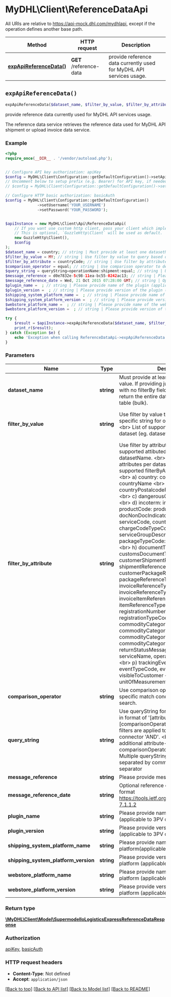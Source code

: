 # MyDHL\Client\ReferenceDataApi

All URIs are relative to https://api-mock.dhl.com/mydhlapi, except if the operation defines another base path.

| Method | HTTP request | Description |
| ------------- | ------------- | ------------- |
| [**expApiReferenceData()**](ReferenceDataApi.md#expApiReferenceData) | **GET** /reference-data | provide reference data currently used for MyDHL API services usage. |


## `expApiReferenceData()`

```php
expApiReferenceData($dataset_name, $filter_by_value, $filter_by_attribute, $comparison_operator, $query_string, $message_reference, $message_reference_date, $plugin_name, $plugin_version, $shipping_system_platform_name, $shipping_system_platform_version, $webstore_platform_name, $webstore_platform_version): \MyDHL\Client\Model\SupermodelIoLogisticsExpressReferenceDataResponse
```

provide reference data currently used for MyDHL API services usage.

The reference data service retrieves the reference data used for MyDHL API shipment or upload invoice data service.

### Example

```php
<?php
require_once(__DIR__ . '/vendor/autoload.php');


// Configure API key authorization: apiKey
$config = MyDHL\Client\Configuration::getDefaultConfiguration()->setApiKey('X-API-KEY', 'YOUR_API_KEY');
// Uncomment below to setup prefix (e.g. Bearer) for API key, if needed
// $config = MyDHL\Client\Configuration::getDefaultConfiguration()->setApiKeyPrefix('X-API-KEY', 'Bearer');

// Configure HTTP basic authorization: basicAuth
$config = MyDHL\Client\Configuration::getDefaultConfiguration()
              ->setUsername('YOUR_USERNAME')
              ->setPassword('YOUR_PASSWORD');


$apiInstance = new MyDHL\Client\Api\ReferenceDataApi(
    // If you want use custom http client, pass your client which implements `GuzzleHttp\ClientInterface`.
    // This is optional, `GuzzleHttp\Client` will be used as default.
    new GuzzleHttp\Client(),
    $config
);
$dataset_name = country; // string | Must provide at least one datasetName value. If providing just the datasetName with no filterBy fields - the response will return the entire data set from the dataset table (bulk).
$filter_by_value = MY; // string | Use filter by value to query based on the specific string for optimized search.<br> <br> List of supported filterByValue per dataset (eg. dataset: filterByAttribute| supported filterByValue) <br><br> a) returnStatusMessage: serviceName|CreateShipment,DocumentImageRequest,RateRequest,RequestIdentifier,RequestPickup,AddressValidateRequest,TrackingRequest,UpdatePickup,UpdateShipment,UploadInvoiceData,DeleteShipment,DocumentRetrieve-ePOD <br> b) returnStatusMessage: operationName|get-image,identifiers,address-validate,    RouteRequest, shipments, tracking, upload-image,landed-cost,rates,upload-invoice-data,pickup,proof-of-delivery <br> c) returnStatusMessage: protocol|REST,SOAP,XMLPI <br> d) productCode: docNonDocIndicator|Y,N
$filter_by_attribute = countryCode; // string | Use filter by attribute to define the list of supported attibuted for the specified datasetName. <br> List of supported attributes per dataset <br> (eg. dataset: supported filterByAttributes values) <br><br> a) country: countryCode, countryName <br> b) countryPostalcodeFormat: countryCode <br> c) dangerousGoods: serviceCode <br> d) incoterm: incoterm <br> e) productCode: productCode, countryCode, docNonDocIndicator <br> f) serviceCode: serviceCode, countryCode, chargeCodeTypeCode, serviceGroupDescription <br> g) packageTypeCode: packageTypeCode <br> h) documentTypeCode: customsDocumentTypeCode <br> i) customerShipmentReferenceType: shipmentReferenceTypeCode <br> j) customerPackageReferenceType: packageReferenceTypeCode <br> k) invoiceReferenceType: invoiceReferenceTypeCode <br> l) invoiceItemReferenceType: itemReferenceTypeCode <br> m) registrationNumberTypeCode: registrationTypeCode <br> n) commodityCategory: commodityCategoryCode, commodityCategoryGroup, commodityCategoryDescription <br> o) returnStatusMessage: statusCode, serviceName, operationName, protocol <br> p) trackingEventCode: eventTypeCode, eventTypeDescription, visibleToCustomer <br> q) unitOfMeasurement: unitOfMeasurement
$comparison_operator = equal; // string | Use comparison operator to define the specific match condition for optimized search.
$query_string = queryString=operationName:shipment:equal; // string | Use queryString for additional filter criteria in format of '[attribute]:[value]:[comparisonOperator]'. <br> All additional filters are applied together with logical connector 'AND'. <br> Maximum of three additional attribute-value-comparisonOperator combinations. <br> Multiple queryString parameters will be separated  by comma \",\" separator
$message_reference = d0e7832e-5c98-11ea-bc55-0242ac13; // string | Please provide message reference
$message_reference_date = Wed, 21 Oct 2015 07:28:00 GMT; // string | Optional reference date in the  HTTP-date format https://tools.ietf.org/html/rfc7231#section-7.1.1.2
$plugin_name =  ; // string | Please provide name of the plugin (applicable to 3PV only)
$plugin_version =  ; // string | Please provide version of the plugin (applicable to 3PV only)
$shipping_system_platform_name =  ; // string | Please provide name of the shipping platform(applicable to 3PV only)
$shipping_system_platform_version =  ; // string | Please provide version of the shipping platform (applicable to 3PV only)
$webstore_platform_name =  ; // string | Please provide name of the webstore platform (applicable to 3PV only)
$webstore_platform_version =  ; // string | Please provide version of the webstore platform (applicable to 3PV only)

try {
    $result = $apiInstance->expApiReferenceData($dataset_name, $filter_by_value, $filter_by_attribute, $comparison_operator, $query_string, $message_reference, $message_reference_date, $plugin_name, $plugin_version, $shipping_system_platform_name, $shipping_system_platform_version, $webstore_platform_name, $webstore_platform_version);
    print_r($result);
} catch (Exception $e) {
    echo 'Exception when calling ReferenceDataApi->expApiReferenceData: ', $e->getMessage(), PHP_EOL;
}
```

### Parameters

| Name | Type | Description  | Notes |
| ------------- | ------------- | ------------- | ------------- |
| **dataset_name** | **string**| Must provide at least one datasetName value. If providing just the datasetName with no filterBy fields - the response will return the entire data set from the dataset table (bulk). | |
| **filter_by_value** | **string**| Use filter by value to query based on the specific string for optimized search.&lt;br&gt; &lt;br&gt; List of supported filterByValue per dataset (eg. dataset: filterByAttribute| supported filterByValue) &lt;br&gt;&lt;br&gt; a) returnStatusMessage: serviceName|CreateShipment,DocumentImageRequest,RateRequest,RequestIdentifier,RequestPickup,AddressValidateRequest,TrackingRequest,UpdatePickup,UpdateShipment,UploadInvoiceData,DeleteShipment,DocumentRetrieve-ePOD &lt;br&gt; b) returnStatusMessage: operationName|get-image,identifiers,address-validate,    RouteRequest, shipments, tracking, upload-image,landed-cost,rates,upload-invoice-data,pickup,proof-of-delivery &lt;br&gt; c) returnStatusMessage: protocol|REST,SOAP,XMLPI &lt;br&gt; d) productCode: docNonDocIndicator|Y,N | [optional] |
| **filter_by_attribute** | **string**| Use filter by attribute to define the list of supported attibuted for the specified datasetName. &lt;br&gt; List of supported attributes per dataset &lt;br&gt; (eg. dataset: supported filterByAttributes values) &lt;br&gt;&lt;br&gt; a) country: countryCode, countryName &lt;br&gt; b) countryPostalcodeFormat: countryCode &lt;br&gt; c) dangerousGoods: serviceCode &lt;br&gt; d) incoterm: incoterm &lt;br&gt; e) productCode: productCode, countryCode, docNonDocIndicator &lt;br&gt; f) serviceCode: serviceCode, countryCode, chargeCodeTypeCode, serviceGroupDescription &lt;br&gt; g) packageTypeCode: packageTypeCode &lt;br&gt; h) documentTypeCode: customsDocumentTypeCode &lt;br&gt; i) customerShipmentReferenceType: shipmentReferenceTypeCode &lt;br&gt; j) customerPackageReferenceType: packageReferenceTypeCode &lt;br&gt; k) invoiceReferenceType: invoiceReferenceTypeCode &lt;br&gt; l) invoiceItemReferenceType: itemReferenceTypeCode &lt;br&gt; m) registrationNumberTypeCode: registrationTypeCode &lt;br&gt; n) commodityCategory: commodityCategoryCode, commodityCategoryGroup, commodityCategoryDescription &lt;br&gt; o) returnStatusMessage: statusCode, serviceName, operationName, protocol &lt;br&gt; p) trackingEventCode: eventTypeCode, eventTypeDescription, visibleToCustomer &lt;br&gt; q) unitOfMeasurement: unitOfMeasurement | [optional] |
| **comparison_operator** | **string**| Use comparison operator to define the specific match condition for optimized search. | [optional] [default to &#39;equal&#39;] |
| **query_string** | **string**| Use queryString for additional filter criteria in format of &#39;[attribute]:[value]:[comparisonOperator]&#39;. &lt;br&gt; All additional filters are applied together with logical connector &#39;AND&#39;. &lt;br&gt; Maximum of three additional attribute-value-comparisonOperator combinations. &lt;br&gt; Multiple queryString parameters will be separated  by comma \&quot;,\&quot; separator | [optional] |
| **message_reference** | **string**| Please provide message reference | [optional] |
| **message_reference_date** | **string**| Optional reference date in the  HTTP-date format https://tools.ietf.org/html/rfc7231#section-7.1.1.2 | [optional] |
| **plugin_name** | **string**| Please provide name of the plugin (applicable to 3PV only) | [optional] |
| **plugin_version** | **string**| Please provide version of the plugin (applicable to 3PV only) | [optional] |
| **shipping_system_platform_name** | **string**| Please provide name of the shipping platform(applicable to 3PV only) | [optional] |
| **shipping_system_platform_version** | **string**| Please provide version of the shipping platform (applicable to 3PV only) | [optional] |
| **webstore_platform_name** | **string**| Please provide name of the webstore platform (applicable to 3PV only) | [optional] |
| **webstore_platform_version** | **string**| Please provide version of the webstore platform (applicable to 3PV only) | [optional] |

### Return type

[**\MyDHL\Client\Model\SupermodelIoLogisticsExpressReferenceDataResponse**](../Model/SupermodelIoLogisticsExpressReferenceDataResponse.md)

### Authorization

[apiKey](../../README.md#apiKey), [basicAuth](../../README.md#basicAuth)

### HTTP request headers

- **Content-Type**: Not defined
- **Accept**: `application/json`

[[Back to top]](#) [[Back to API list]](../../README.md#endpoints)
[[Back to Model list]](../../README.md#models)
[[Back to README]](../../README.md)
